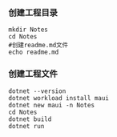 ### 创建工程目录

```
mkdir Notes
cd Notes
#创建readme.md文件
echo readme.md
```

### 创建工程文件

```
dotnet --version
dotnet workload install maui
dotnet new maui -n Notes
cd Notes
dotnet build
dotnet run
```

